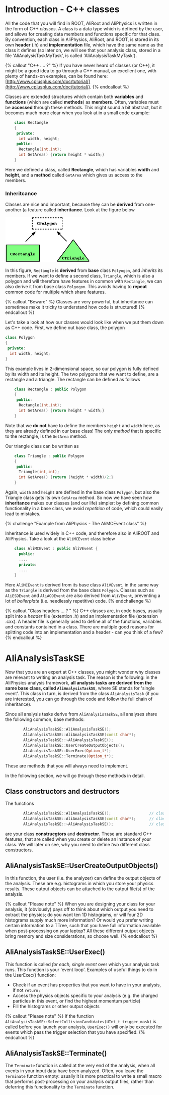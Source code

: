 # Introduction - C++ classes

All the code that you will find in ROOT, AliRoot and AliPhysics is written in the form of C++ *classes*. A class is a data type which is defined by the user, and allows for creating data members and functions specific for that class. By convention, each class in AliPhysics, AliRoot, and ROOT, is stored in its own **header** (.h) and **implementation** file, which have the same name as the class it defines (so later on, we will see that your analysis class, stored in a file 'AliAnalysisTaskMyTask', is called 'AliAnalysisTaskMyTask'). 

{% callout "C++ .... ?" %}
If you have never heard of classes (or C++), it might be a good idea to go through a C++ manual, an excellent one, with plenty of hands-on examples, can be found here: [http://www.cplusplus.com/doc/tutorial/](http://www.cplusplus.com/doc/tutorial/). 
{% endcallout %}

Classes are extended structures which contain both **variables** and **functions** (which are called **methods**) as **members**. Often, variables must be **accessed** through these methods. This might sound a bit abstract, but it becomes much more clear when you look at in a small code example:

```cpp
    class Rectangle
    {
     private:
      int width, height;
     public:
      Rectangle(int,int);
      int GetArea() {return height * width;}
    }
```
Here we defined a class, called **Rectangle**, which has variables **width** and **height**, and a **method** called `GetArea` which gives us access to the members. 

### Inheritcance

Classes are nice and important, because they can be **derived** from one-another (a feature called **inheritance**. Look at the figure below 


![image](figures/inheritance.png)

In this figure, `Rectangle` is **derived** from **base** class `Polyogon`, and *inherits* its members. If we want to define a second class, `Triangle`, which is also a polygon and will therefore have features in common with `Rectangle`, we can also derive it from base class `Polyogon`. This  avoids having to **repeat** common code for multiple which share features. 

{% callout "Beware" %}
Classes are very powerful, but inheritance can sometimes make it tricky to understand how code is structured!
{% endcallout %}

Let's take a look at how our classes would look like when we put them down as C++ code. First, we define out base class, the polygon

```cpp
class Polygon
{
 private:
  int width, height;
}
```
This example lives in 2-dimensional space, so our polygon is fully defined by its width and its height. The two polygons that we want to define, are a rectangle and a triangle. The rectangle can be defined as follows

```cpp
    class Rectangle : public Polygon
    {
     public:
      Rectangle(int,int);
      int GetArea() {return height * width;}
    }
```

Note that we **do not** have to define the members `height` and `width` here, as they are already defined in our base class! The only *method* that is specific to the rectangle, is the `GetArea` method. 

Our triangle class can be written as

```cpp
    class Triangle : public Polygon
    {
     public:
      Triangle(int,int);
      int GetArea() {return (height * width)/2;}
    }
```
 
Again, `width` and `height` are defined in the base class `Polygon`, but also the Triangle class gets its own `GetArea` method. So now we have seen how **inheritance** makes our classes (and our life) simpler: by defining common functionality in a base class, we avoid *repetition* of code, which could easily lead to mistakes.

{% challenge "Example from AliPhysics - The AliMCEvent class" %}

Inheritance is used widely in C++ code, and therefore also in AliROOT and AliPhysics. Take a look at the `AliMCEvent` class below
```cpp
    class AliMCEvent : public AliVEvent {
      public:
      ....
      private:
      ....
    }
```
Here `AliMCEvent` is derived from its base class `AliVEvent`, in the same way as the `Triangle` is derived from the base class `Polygon`. Classes such as `AliESDEvent` and `AliAODEvent` are also derived from `AliVEvent`, preventing a lot of *boilerplate* (i.e. needlessly repetitive) code.
{% endchallenge %}

{% callout "Class headers ... ? " %}
C++ classes are, in code bases, usually split into a *header* file (extention .h) and an implementation file (extension .cxx). A header file is generally used to define all of the functions, variables and constants contained in a class. There are multiple good reasons for splitting code into an implementation and a header - can you think of a few? 
{% endcallout %}

# AliAnalysisTaskSE

Now that you are an expert at C++ classes, you might wonder why classes are relevant to writing an analysis task. The reason is the following: in the AliPhysics analysis framework, **all analysis tasks are derived from the same base class, called `AliAnalysisTaskSE`**, where SE stands for 'single event'. This class in turn, is derived from the class `AliAnalysisTask` (if you are interested, you can go through the code and follow the full chain of inheritance). 

Since all analysis tasks derive from `AliAnalysisTaskSE`, all analyses share the following common, base methods:

```cpp
        AliAnalysisTaskSE::AliAnalysisTaskSE();
        AliAnalysisTaskSE::AliAnalysisTaskSE(const char*);
        AliAnalysisTaskSE::~AliAnalysisTaskSE();
        AliAnalysisTaskSE::UserCreateOutputObjects();
        AliAnalysisTaskSE::UserExec(Option_t*);
        AliAnalysisTaskSE::Terminate(Option_t*);
```

These are methods that you will always need to implement. 

In the following section, we will go through these methods in detail.

## Class constructors and destructors

The functions

```cpp
        AliAnalysisTaskSE::AliAnalysisTaskSE();                 // class constructor
        AliAnalysisTaskSE::AliAnalysisTaskSE(const char*);      // class constructor
        AliAnalysisTaskSE::~AliAnalysisTaskSE();                // class destructor
```

are your class **construcgtors** and **destructor**. These are standard C++ features, that are called when you create or delete an instance of your class. We will later on see, why you need to define *two* different class constructors. 

## AliAnalysisTaskSE::UserCreateOutputObjects()

In this function, the user (i.e. the analyzer) can define the output objects of the analysis. These are e.g. histograms in which you store your physics results. These output objects can be attached to the output file(s) of the analysis. 

{% callout "Please note" %}
When you are designing your class for your analysis, it (obviously) pays off to think about which output you need to extract the physics; do you want ten 1D histograms, or will four 2D histograms supply much more information? Or would you prefer writing certain information to a TTree, such that you have full information available when post-processing on your laptop? All these different output objects bring memory and size considerations, so choose well.
{% endcallout %}

## AliAnalysisTaskSE::UserExec()

This function is called *for each, single event* over which your analysis task runs. This function is your 'event loop'. Examples of useful things to do in the UserExec() function:
* Check if an event has properties that you want to have in your analysis, if not `return;`
* Access the physics objects specific to your analysis (e.g. the charged particles in this event, or find the highest momentum particle)
* Fill the histograms or other output objects


{% callout "Please note" %}
If the function `AliAnalysisTaskSE::SelectCollisionCandidates(UInt_t trigger_mask)` is called before you launch your analysis, `UserExec()` will only be executed for events which pass the trigger selection that you have specified. 
{% endcallout %}

## AliAnalysisTaskSE::Terminate()

The `Terminate` function is called at the very end of the analysis, when all events in your input data have been analyzed. Often, you leave the `Terminate` function empty: usually it is more practical to write a small macro that performs post-processing on your analysis output files, rather than deferring this functionality to the `Terminate` function.   
